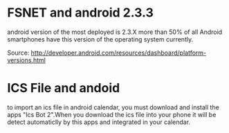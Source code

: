 # FSNET and android 2.3.3 #
android version of the most deployed is 2.3.X more than 50% of all Android smartphones have this version of the operating system currently.

Source:
http://developer.android.com/resources/dashboard/platform-versions.html

# ICS File and andoid #

to import an ics file  in android calendar, you must download and install the apps "Ics Bot 2".When you download the ics file into your phone it will be detect automaticlly by this apps and integrated in your calendar.
